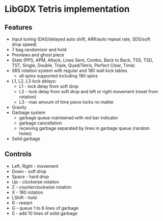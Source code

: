 
# LibGDX Tetris implementation  
  
## Features  
- Input tuning (DAS/delayed auto shift, ARR/auto repeat rate, SDS/soft drop speed)  
- 7 bag randomizer and hold  
- Previews and ghost piece  
- Stats (PPS, APM, Attack, Lines Sent, Combo, Back to Back, TSS, TSD, TST, Single, Double, Triple, Quad/Tetris, Perfect Clear, Time)
- SRS rotation system with regular and 180 wall kick tables
	- all spins supported including 180 spins
- L1, L2, L3 lock delays:
	- L1 - lock delay from soft drop
	- L2 - lock delay from soft drop and left or right movement (reset from rotation)
	- L3 - max amount of time piece locks no matter
- Gravity 
- Garbage system
	- garbage queue maintained with red bar indicator 
	- garbage cancellation
	- receiving garbage separated by lines in garbage queue (random holes)
- Solid garbage

## Controls
- Left, Right - movement
- Down - soft drop
- Space - hard drop
- Up - clockwise rotation
- Z - counterclockwise rotation
- X - 180 rotation
- LShift - hold
- R - restart
- G - queue 1 to 6 lines of garbage
- S - add 10 lines of solid garbage